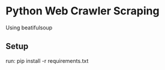 # Python Web Crawler Scraping

Using beatifulsoup

## Setup 

run:
     pip install -r requirements.txt